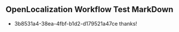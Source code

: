## OpenLocalization Workflow Test MarkDown
* 3b8531a4-38ea-4fbf-b1d2-d179521a47ce 
thanks!<!--HONumber=Feb16_HO4-->
